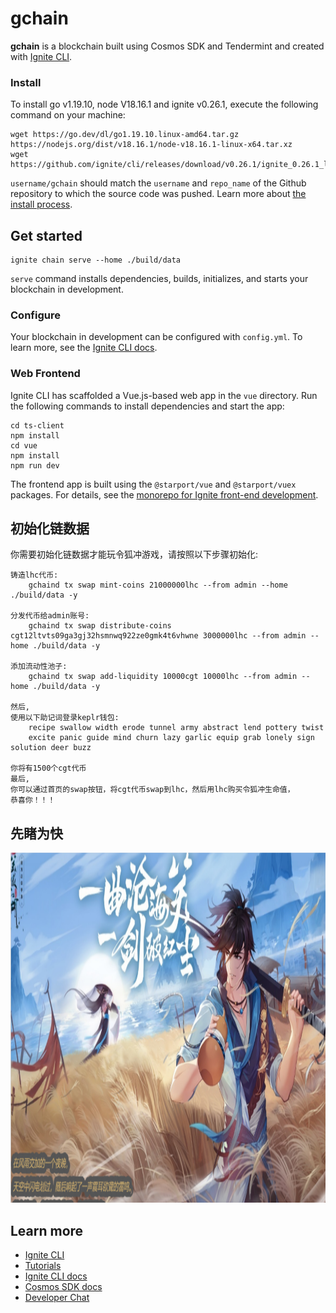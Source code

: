 # gchain
**gchain** is a blockchain built using Cosmos SDK and Tendermint and created with [Ignite CLI](https://ignite.com/cli).

### Install
To install go v1.19.10, node V18.16.1 and ignite v0.26.1, execute the following command on your machine:

```
wget https://go.dev/dl/go1.19.10.linux-amd64.tar.gz
https://nodejs.org/dist/v18.16.1/node-v18.16.1-linux-x64.tar.xz
wget https://github.com/ignite/cli/releases/download/v0.26.1/ignite_0.26.1_linux_amd64.tar.gz
```
`username/gchain` should match the `username` and `repo_name` of the Github repository to which the source code was pushed. Learn more about [the install process](https://github.com/allinbits/starport-installer).


## Get started

```
ignite chain serve --home ./build/data
```

`serve` command installs dependencies, builds, initializes, and starts your blockchain in development.

### Configure

Your blockchain in development can be configured with `config.yml`. To learn more, see the [Ignite CLI docs](https://docs.ignite.com).

### Web Frontend

Ignite CLI has scaffolded a Vue.js-based web app in the `vue` directory. Run the following commands to install dependencies and start the app:

```
cd ts-client
npm install
cd vue
npm install
npm run dev
```

The frontend app is built using the `@starport/vue` and `@starport/vuex` packages. For details, see the [monorepo for Ignite front-end development](https://github.com/ignite/web).


## 初始化链数据

你需要初始化链数据才能玩令狐冲游戏，请按照以下步骤初始化:

```
铸造lhc代币:
    gchaind tx swap mint-coins 21000000lhc --from admin --home ./build/data -y
    
分发代币给admin账号:    
    gchaind tx swap distribute-coins cgt12ltvts09ga3gj32hsmnwq922ze0gmk4t6vhwne 3000000lhc --from admin --home ./build/data -y

添加流动性池子:
    gchaind tx swap add-liquidity 10000cgt 10000lhc --from admin --home ./build/data -y
    
然后,
使用以下助记词登录keplr钱包:
    recipe swallow width erode tunnel army abstract lend pottery twist 
    excite panic guide mind churn lazy garlic equip grab lonely sign solution deer buzz

你将有1500个cgt代币
最后,
你可以通过首页的swap按钮，将cgt代币swap到lhc，然后用lhc购买令狐冲生命值，
恭喜你！！！
```

## 先睹为快
<img width="1000" height="560" src="img/lhc.png">


## Learn more

- [Ignite CLI](https://ignite.com/cli)
- [Tutorials](https://docs.ignite.com/guide)
- [Ignite CLI docs](https://docs.ignite.com)
- [Cosmos SDK docs](https://docs.cosmos.network)
- [Developer Chat](https://discord.gg/ignite)
